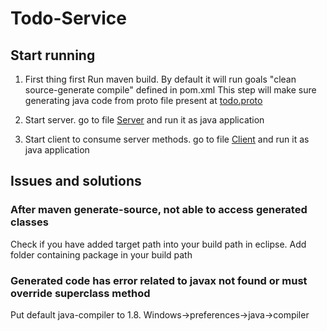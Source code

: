 # Todo-Service

## Start running

1. First thing first
Run maven build. By default it will run goals "clean source-generate compile" defined in pom.xml
This step will make sure generating java code from proto file present at [todo.proto](src/main/proto/todo.proto) 

1. Start server. go to file [Server](src/main/java/com/aakash/grpcdemo/Server.java) and run it as java application

1. Start client to consume server methods. go to file [Client](src/main/java/com/aakash/grpcdemo/Client.java) and run it as java application


## Issues and solutions 

### After maven generate-source, not able to access generated classes
Check if you have added target path into your build path in eclipse. Add folder containing package in your build path

### Generated code has error related to javax not found or must override superclass method
Put default java-compiler to 1.8. Windows->preferences->java->compiler
